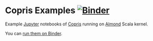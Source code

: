 # Copris Examples [![Binder](https://mybinder.org/badge_logo.svg)](https://mybinder.org/v2/gh/tamura70/copris-examples/master?urlpath=lab/tree/index.ipynb)

Example [Jupyter](http://jupyter.org/) notebooks of [Copris](http://bach.istc.kobe-u.ac.jp/copris/) running on [Almond](https://almond.sh) Scala kernel.

You can [run them on Binder](https://mybinder.org/v2/gh/tamura70/copris-examples/master?urlpath=lab/tree/index.ipynb).
